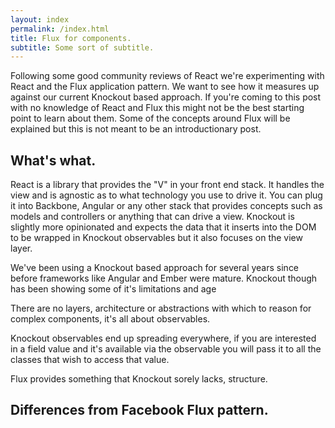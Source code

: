 ```yaml
---
layout: index
permalink: /index.html
title: Flux for components.
subtitle: Some sort of subtitle.
---
```


Following some good community reviews of React we're experimenting with React and the Flux application pattern.
We want to see how it measures up against our current Knockout based approach. If you're coming to this post with no knowledge of React and Flux this might not be the best starting point to learn about them. Some of the concepts around Flux will be explained but this is not meant to be an introductionary post.

What's what.
------------

React is a library that provides the "V" in your front end stack. It handles the view and is agnostic as to what technology you use to drive it.
You can plug it into Backbone, Angular or any other stack that provides concepts such as models and controllers or anything that can drive a view.
Knockout is slightly more opinionated and expects the data that it inserts into the DOM to be wrapped in Knockout observables but it also focuses on the view layer.

We've been using a Knockout based approach for several years since before frameworks like Angular and Ember were mature.
Knockout though has been showing some of it's limitations and age

There are no layers, architecture or abstractions with which to reason for complex components, it's all about observables.

Knockout observables end up spreading everywhere, if you are interested in a field value and it's available via the observable you will pass it to all the classes that wish to access that value.

Flux provides something that Knockout sorely lacks, structure.

Differences from Facebook Flux pattern.
---------------------------------------
